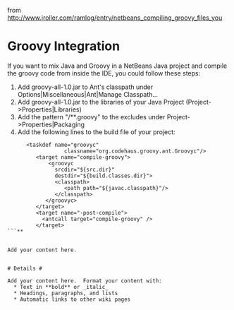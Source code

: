 from http://www.jroller.com/ramlog/entry/netbeans_compiling_groovy_files_you

# Groovy Integration #
If you want to mix Java and Groovy in a NetBeans Java project and compile the groovy code from inside the IDE, you could follow these steps:

  1. Add groovy-all-1.0.jar to Ant's classpath under Options|Miscellaneous|Ant|Manage Classpath...
  1. Add groovy-all-1.0.jar to the libraries of your Java Project (Project->Properties|Libraries)
  1. Add the pattern "/**.groovy" to the excludes under Project->Properties|Packaging
  1. Add the following lines to the build file of your project:
```
      <taskdef name="groovyc"
                  classname="org.codehaus.groovy.ant.Groovyc"/>
         <target name="compile-groovy">
             <groovyc 
               srcdir="${src.dir}" 
               destdir="${build.classes.dir}">
               <classpath>
                  <path path="${javac.classpath}"/>
               </classpath>
            </groovyc>
         </target>
         <target name="-post-compile">
           <antcall target="compile-groovy" />
         </target>			
```**


Add your content here.


# Details #

Add your content here.  Format your content with:
  * Text in **bold** or _italic_
  * Headings, paragraphs, and lists
  * Automatic links to other wiki pages